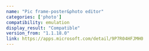 ```yaml
---
name: "Pic frame-poster&photo editor"
categories: ['photo']
compatibility: emulation
display_result: "Compatible"
version_from: "1.1.18.0"
link: https://apps.microsoft.com/detail/9P7R04HFJMH0
---
```

